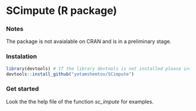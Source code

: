 # SCimpute (R package)

### Notes
The package is not avaialable on CRAN and is in a preliminary stage. 

### Instalation
```R
library(devtools) # If the library devtools is not installed please install it.
devtools::install_github("yotamshemtov/SCimpute")
```
### Get started
Look the the help file of the function *sc_impute* for examples.



